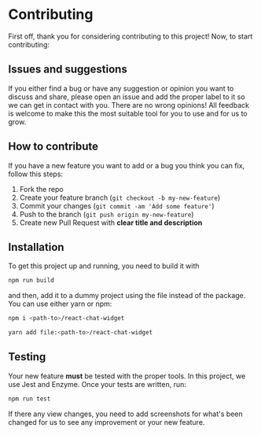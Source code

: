 # Contributing

First off, thank you for considering contributing to this project! Now, to start contributing:

## Issues and suggestions

If you either find a bug or have any suggestion or opinion you want to discuss and share, please open an issue and add the proper label to it so we can get in contact with you.
There are no wrong opinions! All feedback is welcome to make this the most suitable tool for you to use and for us to grow.

## How to contribute

If you have a new feature you want to add or a bug you think you can fix, follow this steps:

1. Fork the repo
2. Create your feature branch (`git checkout -b my-new-feature`)
3. Commit your changes (`git commit -am 'Add some feature'`)
4. Push to the branch (`git push origin my-new-feature`)
5. Create new Pull Request with **clear title and description**

## Installation

To get this project up and running, you need to build it with

```bash
npm run build
```

and then, add it to a dummy project using the file instead of the package. You can use either yarn or npm:

```bash
npm i <path-to>/react-chat-widget

yarn add file:<path-to>/react-chat-widget
```

##  Testing

Your new feature **must** be tested with the proper tools. In this project, we use Jest and Enzyme. Once your tests are written, run:

```bash
npm run test
```

If there any view changes, you need to add screenshots for what's been changed for us to see any improvement or your new feature.
